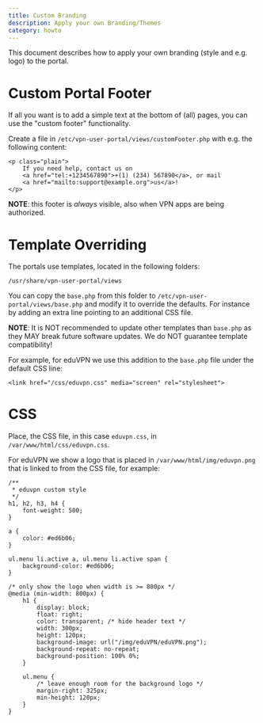 ```yaml
---
title: Custom Branding
description: Apply your own Branding/Themes
category: howto
---
```


This document describes how to apply your own branding (style and e.g. logo) to
the portal.

# Custom Portal Footer

If all you want is to add a simple text at the bottom of (all) pages, you can
use the "custom footer" functionality.

Create a file in `/etc/vpn-user-portal/views/customFooter.php` with e.g. the 
following content:

    <p class="plain">
        If you need help, contact us on 
        <a href="tel:+1234567890">+(1) (234) 567890</a>, or mail 
        <a href="mailto:support@example.org">us</a>!
    </p>

**NOTE**: this footer is *always* visible, also when VPN apps are being 
authorized.

# Template Overriding

The portals use templates, located in the following folders:

    /usr/share/vpn-user-portal/views

You can copy the `base.php` from this folder to 
`/etc/vpn-user-portal/views/base.php` and modify it to override the defaults. 
For instance by adding an extra line pointing to an additional CSS file.

**NOTE**: It is NOT recommended to update other templates than `base.php` as 
they MAY break future software updates. We do NOT guarantee template 
compatibility!

For example, for eduVPN we use this addition to the `base.php` file under the
default CSS line:

    <link href="/css/eduvpn.css" media="screen" rel="stylesheet">

# CSS

Place, the CSS file, in this case `eduvpn.css`, in 
`/var/www/html/css/eduvpn.css`.

For eduVPN we show a logo that is placed in 
`/var/www/html/img/eduvpn.png` that is linked to from the CSS file, 
for example:

    /** 
     * eduvpn custom style
     */
    h1, h2, h3, h4 {
        font-weight: 500;
    }

    a {
        color: #ed6b06;
    }

    ul.menu li.active a, ul.menu li.active span {
        background-color: #ed6b06;
    }

    /* only show the logo when width is >= 800px */
    @media (min-width: 800px) {
        h1 {
            display: block;
            float: right;
            color: transparent; /* hide header text */
            width: 300px;
            height: 120px;
            background-image: url("/img/eduVPN/eduVPN.png");
            background-repeat: no-repeat;
            background-position: 100% 0%;
        }

        ul.menu {
            /* leave enough room for the background logo */
            margin-right: 325px;
            min-height: 120px;
        }
    }
